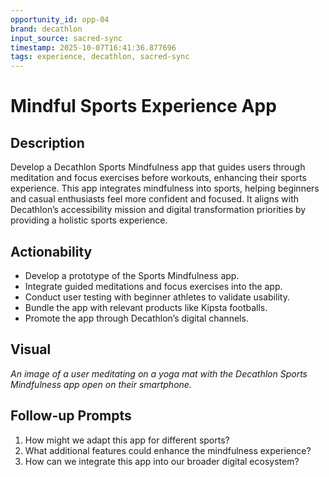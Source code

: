 ```yaml
---
opportunity_id: opp-04
brand: decathlon
input_source: sacred-sync
timestamp: 2025-10-07T16:41:36.877696
tags: experience, decathlon, sacred-sync
---
```


# Mindful Sports Experience App

## Description

Develop a Decathlon Sports Mindfulness app that guides users through meditation and focus exercises before workouts, enhancing their sports experience. This app integrates mindfulness into sports, helping beginners and casual enthusiasts feel more confident and focused. It aligns with Decathlon’s accessibility mission and digital transformation priorities by providing a holistic sports experience.

## Actionability

- Develop a prototype of the Sports Mindfulness app.
- Integrate guided meditations and focus exercises into the app.
- Conduct user testing with beginner athletes to validate usability.
- Bundle the app with relevant products like Kipsta footballs.
- Promote the app through Decathlon’s digital channels.

## Visual

*An image of a user meditating on a yoga mat with the Decathlon Sports Mindfulness app open on their smartphone.*

## Follow-up Prompts

1. How might we adapt this app for different sports?
2. What additional features could enhance the mindfulness experience?
3. How can we integrate this app into our broader digital ecosystem?
